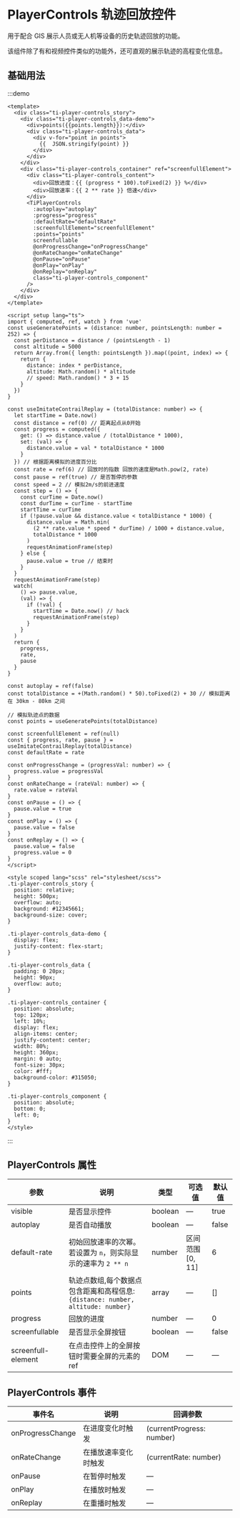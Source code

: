 # PlayerControls 轨迹回放控件
用于配合 GIS 展示人员或无人机等设备的历史轨迹回放的功能。

该组件除了有和视频控件类似的功能外，还可直观的展示轨迹的高程变化信息。

## 基础用法

:::demo
```vue
<template>
  <div class="ti-player-controls_story">
    <div class="ti-player-controls_data-demo">
      <div>points({{points.length}}):</div>
      <div class="ti-player-controls_data">
        <div v-for="point in points">
          {{  JSON.stringify(point) }}
        </div>
      </div>
    </div>
    <div class="ti-player-controls_container" ref="screenfullElement">
      <div class="ti-player-controls_content">
        <div>回放进度：{{ (progress * 100).toFixed(2) }} %</div>
        <div>回放速率：{{ 2 ** rate }} 倍速</div>
      </div>
      <TiPlayerControls
        :autoplay="autoplay"
        :progress="progress"
        :defaultRate="defaultRate"
        :screenfullElement="screenfullElement"
        :points="points"
        screenfullable
        @onProgressChange="onProgressChange"
        @onRateChange="onRateChange"
        @onPause="onPause"
        @onPlay="onPlay"
        @onReplay="onReplay"
        class="ti-player-controls_component"
      />
    </div>
  </div>
</template>

<script setup lang="ts">
import { computed, ref, watch } from 'vue'
const useGeneratePoints = (distance: number, pointsLength: number = 252) => {
  const perDistance = distance / (pointsLength - 1)
  const altitude = 5000
  return Array.from({ length: pointsLength }).map((point, index) => {
    return {
      distance: index * perDistance,
      altitude: Math.random() * altitude
      // speed: Math.random() * 3 + 15
    }
  })
}

const useImitateContrailReplay = (totalDistance: number) => {
  let startTime = Date.now()
  const distance = ref(0) // 距离起点从0开始
  const progress = computed({
    get: () => distance.value / (totalDistance * 1000),
    set: (val) => {
      distance.value = val * totalDistance * 1000
    }
  }) // 根据距离模拟的进度百分比
  const rate = ref(6) // 回放时的指数 回放的速度是Math.pow(2, rate)
  const pause = ref(true) // 是否暂停的参数
  const speed = 2 // 模拟2m/s的前进速度
  const step = () => {
    const curTime = Date.now()
    const durTime = curTime - startTime
    startTime = curTime
    if (!pause.value && distance.value < totalDistance * 1000) {
      distance.value = Math.min(
        (2 ** rate.value * speed * durTime) / 1000 + distance.value,
        totalDistance * 1000
      )
      requestAnimationFrame(step)
    } else {
      pause.value = true // 结束时
    }
  }
  requestAnimationFrame(step)
  watch(
    () => pause.value,
    (val) => {
      if (!val) {
        startTime = Date.now() // hack
        requestAnimationFrame(step)
      }
    }
  )
  return {
    progress,
    rate,
    pause
  }
}

const autoplay = ref(false)
const totalDistance = +(Math.random() * 50).toFixed(2) + 30 // 模拟距离在 30km - 80km 之间

// 模拟轨迹点的数据
const points = useGeneratePoints(totalDistance)

const screenfullElement = ref(null)
const { progress, rate, pause } = useImitateContrailReplay(totalDistance)
const defaultRate = rate

const onProgressChange = (progressVal: number) => {
  progress.value = progressVal
}
const onRateChange = (rateVal: number) => {
  rate.value = rateVal
}
const onPause = () => {
  pause.value = true
}
const onPlay = () => {
  pause.value = false
}
const onReplay = () => {
  pause.value = false
  progress.value = 0
}
</script>

<style scoped lang="scss" rel="stylesheet/scss">
.ti-player-controls_story {
  position: relative;
  height: 500px;
  overflow: auto;
  background: #12345661;
  background-size: cover;
}

.ti-player-controls_data-demo {
  display: flex;
  justify-content: flex-start;
}

.ti-player-controls_data {
  padding: 0 20px;
  height: 90px;
  overflow: auto;
}

.ti-player-controls_container {
  position: absolute;
  top: 120px;
  left: 10%;
  display: flex;
  align-items: center;
  justify-content: center;
  width: 80%;
  height: 360px;
  margin: 0 auto;
  font-size: 30px;
  color: #fff;
  background-color: #315050;
}

.ti-player-controls_component {
  position: absolute;
  bottom: 0;
  left: 0;
}
</style>

```
:::

## PlayerControls 属性
| 参数      | 说明    | 类型    | 可选值                                              | 默认值  |
| -------- | ------ | ------- | -------------------------------------------------- | ------- |
| visible | 是否显示控件 | boolean | —                                                |  true   |
| autoplay | 是否自动播放 | boolean | —                                               |  false  |
| default-rate | 初始回放速率的次幂。若设置为 `n`，则实际显示的速率为 `2 ** n` | number | 区间范围[0, 11]   |  6      |
| points | 轨迹点数组,每个数据点包含距离和高程信息: `{distance: number, altitude: number}` | array  | —        | []    |
| progress | 回放的进度 | number | —                                                 | 0      |
| screenfullable | 是否显示全屏按钮 | boolean | —                                       | false  |
| screenfull-element  | 在点击控件上的全屏按钮时需要全屏的元素的ref | DOM      | —      | —      |



## PlayerControls 事件
| 事件名      | 说明        | 回调参数  |
| ---------- | ---------- | ------- |
| onProgressChange    | 在进度变化时触发 | (currentProgress: number) |
| onRateChange    | 在播放速率变化时触发 | (currentRate: number) |
| onPause    | 在暂停时触发 | —       |
| onPlay     | 在播放时触发 | —       |
| onReplay   | 在重播时触发 | —       |


